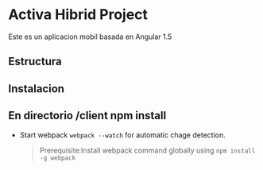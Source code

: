 # Activa Hibrid Project

Este es un aplicacion mobil basada en Angular 1.5 
 
## Estructura



## Instalacion

##  En directorio /client  npm install

- Start webpack `webpack --watch` for automatic chage detection.

  > Prerequisite:Install webpack command globally using `npm install -g webpack`   

